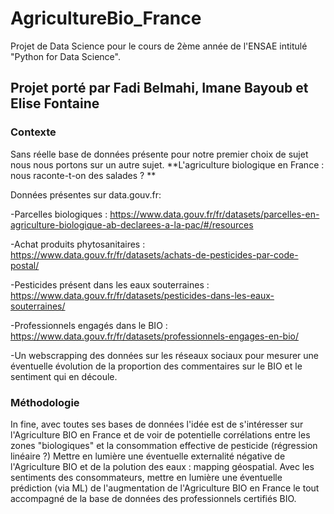 # AgricultureBio_France
Projet de Data Science pour le cours de 2ème année de l'ENSAE intitulé "Python for Data Science".

## Projet porté par Fadi Belmahi, Imane Bayoub et Elise Fontaine

### Contexte 

Sans réelle base de données présente pour notre premier choix de sujet nous nous portons sur un autre sujet. **L'agriculture biologique en France : nous raconte-t-on des salades ? **

Données présentes sur data.gouv.fr:

-Parcelles biologiques : https://www.data.gouv.fr/fr/datasets/parcelles-en-agriculture-biologique-ab-declarees-a-la-pac/#/resources

-Achat produits phytosanitaires : https://www.data.gouv.fr/fr/datasets/achats-de-pesticides-par-code-postal/

-Pesticides présent dans les eaux souterraines : https://www.data.gouv.fr/fr/datasets/pesticides-dans-les-eaux-souterraines/

-Professionnels engagés dans le BIO : https://www.data.gouv.fr/fr/datasets/professionnels-engages-en-bio/

-Un webscrapping des données sur les réseaux sociaux pour mesurer une éventuelle évolution de la proportion des commentaires sur le BIO et le sentiment qui en découle.




### Méthodologie 


In fine, avec toutes ses bases de données l'idée est de s'intéresser sur l'Agriculture BIO en France et de voir de potentielle corrélations entre les zones "biologiques" et la consommation effective de pesticide (régression linéaire ?) Mettre en lumière une éventuelle externalité négative de l'Agriculture BIO et de la polution des eaux : mapping géospatial. Avec les sentiments des consommateurs, mettre en lumière une éventuelle prédiction (via ML) de l'augmentation de l'Agriculture BIO en France le tout accompagné de la base de données des professionnels certifiés BIO.

